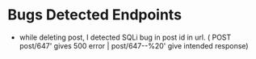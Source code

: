 # Bugs Detected Endpoints

* while deleting post, I detected SQLi bug in post id in url. ( POST post/647' gives 500 error | post/647--%20' give intended response)
